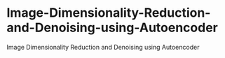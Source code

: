 # Image-Dimensionality-Reduction-and-Denoising-using-Autoencoder
Image Dimensionality Reduction and Denoising using Autoencoder

